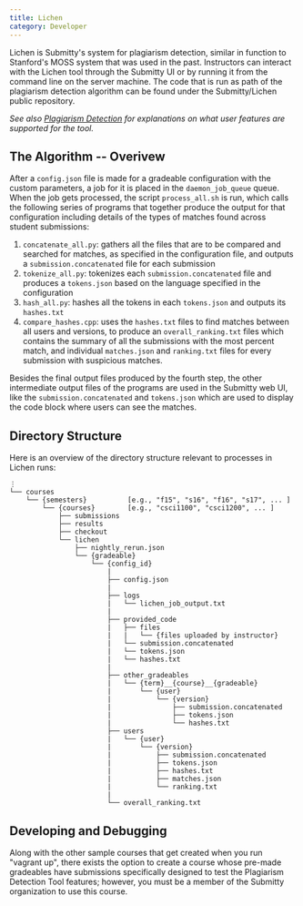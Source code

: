 ```yaml
---
title: Lichen
category: Developer
---
```


Lichen is Submitty's system for plagiarism detection, similar in function to Stanford's MOSS system that was used in the past.
Instructors can interact with the Lichen tool through the Submitty UI or by running it from the command line on the server machine.
The code that is run as path of the plagiarism detection algorithm can be found under the Submitty/Lichen public repository.

_See also [Plagiarism Detection](/instructor/plagiarism) for explanations on what user features are supported for the tool._

## The Algorithm -- Overivew
After a `config.json` file is made for a gradeable configuration with the custom parameters, a job for it is placed in the `daemon_job_queue` queue. When the job gets processed, the script `process_all.sh` is run, which calls the following series of programs that together produce the output for that configuration including details of the types of matches found across student submissions:

1. `concatenate_all.py`: gathers all the files that are to be compared and searched for matches, as specified in the configuration file, and outputs a `submission.concatenated` file for each submission
2. `tokenize_all.py`: tokenizes each `submission.concatenated` file and produces a `tokens.json` based on the language specified in the configuration
3. `hash_all.py`: hashes all the tokens in each `tokens.json` and outputs its `hashes.txt`
4. `compare_hashes.cpp`: uses the `hashes.txt` files to find matches between all users and versions, to produce an `overall_ranking.txt` files which contains the summary of all the submissions with the most percent match, and individual `matches.json` and `ranking.txt` files for every submission with suspicious matches.

Besides the final output files produced by the fourth step, the other intermediate output files of the programs are used in the Submitty web UI, like the `submission.concatenated` and `tokens.json` which are used to display the code block where users can see the matches.

## Directory Structure
Here is an overview of the directory structure relevant to processes in Lichen runs:
```
⋮
└── courses
    └── {semesters}          [e.g., "f15", "s16", "f16", "s17", ... ]
        └── {courses}        [e.g., "csci1100", "csci1200", ... ]
            ├── submissions
            ├── results
            ├── checkout
            └── lichen
                ├── nightly_rerun.json
                └── {gradeable}
                    └── {config_id}
                        |
                        ├── config.json
                        |
                        ├── logs
                        |   └── lichen_job_output.txt
                        |
                        ├── provided_code
                        |   ├── files
                        |   |   └── {files uploaded by instructor}
                        |   └── submission.concatenated
                        |   └── tokens.json
                        |   └── hashes.txt
                        |
                        ├── other_gradeables
                        |	└── {term}__{course}__{gradeable}
                        |		└── {user}
                        |			└── {version}
                        |				├── submission.concatenated
                        |				├── tokens.json
                        |				└── hashes.txt
                        ├── users
                        |	└── {user}
                        |		└── {version}
                        |			├── submission.concatenated
                        |			├── tokens.json
                        |			├── hashes.txt
                        |			├── matches.json
                        |			└── ranking.txt
                        |
                        └── overall_ranking.txt
```            

## Developing and Debugging
Along with the other sample courses that get created when you run "vagrant up", there exists the option to create a course whose pre-made gradeables have submissions specifically designed to test the Plagiarism Detection Tool features; however, you must be a member of the Submitty organization to use this course.
